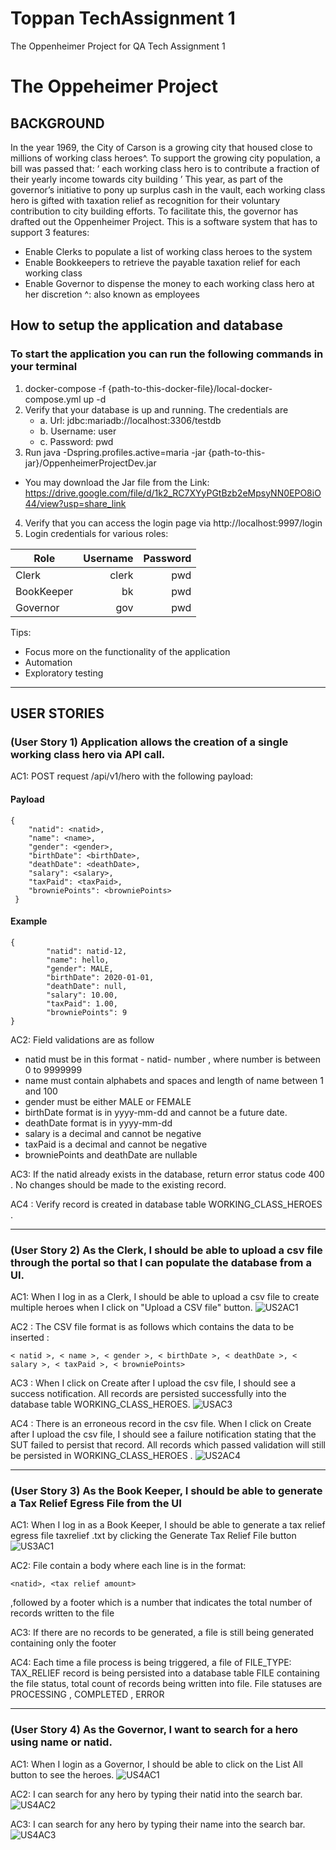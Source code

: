 # Toppan TechAssignment 1
The Oppenheimer Project for QA Tech Assignment 1

# The Oppeheimer Project
## BACKGROUND
In the year 1969, the City of Carson is a growing city that housed close to
millions of working class heroes^. To support the growing city population, a
bill was passed that:
‘ each working class hero is to contribute a fraction of their yearly
income towards city building ’
This year, as part of the governor’s initiative to pony up surplus cash in
the vault, each working class hero is gifted with taxation relief as
recognition for their voluntary contribution to city building efforts.
To facilitate this, the governor has drafted out the Oppenheimer Project.
This is a software system that has to support 3 features:
- Enable Clerks to populate a list of working class heroes to the system
- Enable Bookkeepers to retrieve the payable taxation relief for each
working class
- Enable Governor to dispense the money to each working class hero at her
discretion
^: also known as employees

## How to setup the application and database
### To start the application you can run the following commands in your terminal

1. docker-compose -f {path-to-this-docker-file}/local-docker-compose.yml up -d
2. Verify that your database is up and running. The credentials are
   - a. Url: jdbc:mariadb://localhost:3306/testdb
   - b. Username: user
   - c. Password: pwd
3. Run java -Dspring.profiles.active=maria -jar
{path-to-this-jar}/OppenheimerProjectDev.jar
- You may download the Jar file from the Link: https://drive.google.com/file/d/1k2_RC7XYyPGtBzb2eMpsyNN0EPO8iO44/view?usp=share_link

4. Verify that you can access the login page via http://localhost:9997/login
5. Login credentials for various roles:

| Role       | Username | Password |
|------------|---------:|---------:|
| Clerk      | clerk    | pwd      |
| BookKeeper | bk       | pwd      |
| Governor   | gov      | pwd      |

Tips:
- Focus more on the functionality of the application
- Automation
- Exploratory testing

-------

## USER STORIES
### (User Story 1) Application allows the creation of a single working class hero via API call.

AC1: POST request /api/v1/hero with the following payload:
#### Payload 
``` 
{
    "natid": <natid>,
    "name": <name>,
    "gender": <gender>,
    "birthDate": <birthDate>,
    "deathDate": <deathDate>,
    "salary": <salary>,
    "taxPaid": <taxPaid>,
    "browniePoints": <browniePoints>
 } 
``` 
#### Example
``` 
{
        "natid": natid-12,
        "name": hello,
        "gender": MALE,
        "birthDate": 2020-01-01,
        "deathDate": null,
        "salary": 10.00,
        "taxPaid": 1.00,
        "browniePoints": 9
} 
```

AC2: Field validations are as follow
- natid must be in this format - natid- number , where number is between 0 to
9999999
- name must contain alphabets and spaces and length of name between 1 and 100
- gender must be either MALE or FEMALE
- birthDate format is in yyyy-mm-dd and cannot be a future date.
- deathDate format is in yyyy-mm-dd
- salary is a decimal and cannot be negative
- taxPaid is a decimal and cannot be negative
- browniePoints and deathDate are nullable

AC3: If the natid already exists in the database, return error status code 400 . No changes
should be made to the existing record.

AC4 : Verify record is created in database table WORKING_CLASS_HEROES .

-------


### (User Story 2) As the Clerk, I should be able to upload a csv file through the portal so that I can populate the database from a UI.

AC1: When I Iog in as a Clerk, I should be able to upload a csv file to create multiple heroes
when I click on "Upload a CSV file" button.
![US2AC1](https://github.com/KitkatRed/QA-TechAssignment-1/blob/main/images/US2_AC1.png)

AC2 : The CSV file format is as follows which contains the data to be inserted :
```
< natid >, < name >, < gender >, < birthDate >, < deathDate >, < salary >, < taxPaid >, < browniePoints>
```

AC3 : When I click on Create after I upload the csv file, I should see a success notification.
All records are persisted successfully into the database table WORKING_CLASS_HEROES.
![USAC3](https://github.com/KitkatRed/QA-TechAssignment-1/blob/main/images/US2_AC3.png)

AC4 : There is an erroneous record in the csv file. When I click on Create after I upload the
csv file, I should see a failure notification stating that the SUT failed to persist that record. All
records which passed validation will still be persisted in WORKING_CLASS_HEROES .
![US2AC4](https://github.com/KitkatRed/QA-TechAssignment-1/blob/main/images/US2_AC4.png)


-------

### (User Story 3) As the Book Keeper, I should be able to generate a Tax Relief Egress File from the UI

AC1: When I Iog in as a Book Keeper, I should be able to generate a tax relief egress file
taxrelief .txt by clicking the Generate Tax Relief File button
![US3AC1](https://github.com/KitkatRed/QA-TechAssignment-1/blob/main/images/US3_AC1.png)

AC2: File contain a body where each line is in the format: 
```
<natid>, <tax relief amount>
```
,followed by a footer which is a number that indicates the total number of records written to the
file

AC3: If there are no records to be generated, a file is still being generated containing only the
footer

AC4: Each time a file process is being triggered, a file of FILE_TYPE: TAX_RELIEF record
is being persisted into a database table FILE containing the file status, total count of records
being written into file. File statuses are PROCESSING , COMPLETED , ERROR


-------


### (User Story 4) As the Governor, I want to search for a hero using name or natid.

AC1: When I login as a Governor, I should be able to click on the List All button to
see the heroes.
![US4AC1](https://github.com/KitkatRed/QA-TechAssignment-1/blob/main/images/US4_AC1.png)

AC2: I can search for any hero by typing their natid into the search bar.
![US4AC2](https://github.com/KitkatRed/QA-TechAssignment-1/blob/main/images/US4_AC2.png)

AC3: I can search for any hero by typing their name into the search bar.
![US4AC3](https://github.com/KitkatRed/QA-TechAssignment-1/blob/main/images/US4_AC3.png)